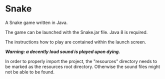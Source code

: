 # Snake
A Snake game written in Java.

The game can be launched with the Snake.jar file. Java 8 is required.

The instructions how to play are contained within the launch screen.

_**Warning: a decently loud sound is played upon dying.**_

In order to properly import the project, the "resources" directory needs to be marked as the resources root directory.
Otherwise the sound files might not be able to be found.

